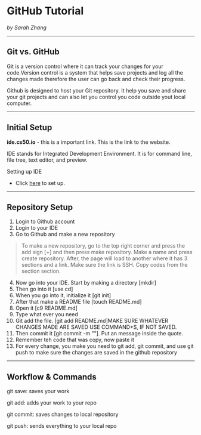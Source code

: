 # GitHub Tutorial

_by Sarah Zhang_

---
## Git vs. GitHub

Git is a version control where it can track your changes for your code.Version control is a system that helps save projects and log all the changes made therefore the user can go back and check their progress.

Github is designed to host your Git repository. It help you save and share your git projects and can also let you control you code outside yout local computer.

---
## Initial Setup

**ide.cs50.io** - this is a important link. This is the link to the website.

IDE stands for Integrated Development Environment. It is for command line, file tree, text editor, and preview.

Setting up IDE
* Click [here](github.com/hstatsep/ide50) to set up.

---
## Repository Setup
1. Login to Github account
2. Login to your IDE
3. Go to Github and make a new repository
> To make a new repository, go to the top right corner and press the add sign [+] and then press make repository. Make a name and press create repository. After, the page will load to another where it has 3 sections and a link. Make sure the link is SSH. Copy codes from the section section.
4. Now go into your IDE. Start by making a directory [mkdir]
5. Then go into it [use cd]
6. When you go into it, initialize it [git init]
7. After that make a README file [touch README.md]
8. Open it [c9 README.md]
9. Type what ever you need
10. Git add the file. [git add README.md]MAKE SURE WHATEVER CHANGES MADE ARE SAVED USE COMMAND+S, IF NOT SAVED.
11. Then commit it [git commit -m ""]. Put an message inside the quote.
12. Remember teh code that was copy, now paste it
13. For every change, you make you need to git add, git commit, and use git push to make sure the changes are saved in the github repository

---
## Workflow & Commands

git save: saves your work

git add: adds your work to your repo

git commit: saves changes to local repository

git push: sends everything to your local repo